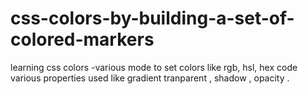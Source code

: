 # css-colors-by-building-a-set-of-colored-markers
learning css colors -various mode to set colors like rgb, hsl, hex code 
various properties used like gradient tranparent , shadow , opacity .
